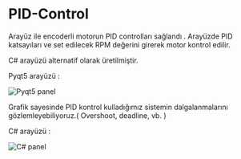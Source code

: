 # PID-Control
Arayüz ile encoderli motorun PID controlları sağlandı . Arayüzde PID katsayıları ve set edilecek RPM değerini girerek motor kontrol edilir.

C# arayüzü alternatif olarak üretilmiştir.

Pyqt5 arayüzü :

![Pyqt5 panel ](https://user-images.githubusercontent.com/49341225/137780315-1db53d0b-7681-433c-beea-5bc060c990e2.png)

Grafik sayesinde PID kontrol kulladığımız sistemin dalgalanmalarını gözlemleyebiliyoruz.( Overshoot, deadline, vb. )



C# arayüzü :

![C# panel](https://user-images.githubusercontent.com/49341225/137779932-ae9679ce-8172-4aa4-88ee-fbfff8dcab02.png)
